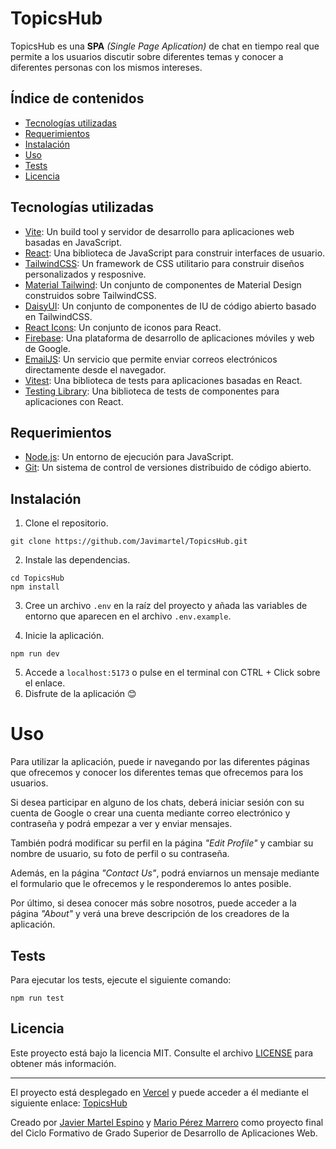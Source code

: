 # TopicsHub

TopicsHub es una **SPA** *(Single Page Aplication)* de chat en tiempo real que permite a los usuarios discutir sobre diferentes temas y conocer a diferentes personas con los mismos intereses.

## Índice de contenidos

- [Tecnologías utilizadas](#tecnologías-utilizadas)
- [Requerimientos](#requerimientos)
- [Instalación](#instalación)
- [Uso](#uso)
- [Tests](#tests)
- [Licencia](#licencia)

## Tecnologías utilizadas

- [Vite](https://vitejs.dev/): Un build tool y servidor de desarrollo para aplicaciones web basadas en JavaScript.
- [React](https://reactjs.org/): Una biblioteca de JavaScript para construir interfaces de usuario.
- [TailwindCSS](https://tailwindcss.com/): Un framework de CSS utilitario para construir diseños personalizados y resposnive.
- [Material Tailwind](https://material-tailwind.com/): Un conjunto de componentes de Material Design construidos sobre TailwindCSS.
- [DaisyUI](https://daisyui.com/): Un conjunto de componentes de IU de código abierto basado en TailwindCSS.
- [React Icons](https://react-icons.github.io/react-icons/): Un conjunto de iconos para React.
- [Firebase](https://firebase.google.com/): Una plataforma de desarrollo de aplicaciones móviles y web de Google.
- [EmailJS](https://www.emailjs.com/): Un servicio que permite enviar correos electrónicos directamente desde el navegador.
- [Vitest](https://vitest.dev): Una biblioteca de tests para aplicaciones basadas en React.
- [Testing Library](https://testing-library.com/): Una biblioteca de tests de componentes para aplicaciones con React.

## Requerimientos

- [Node.js](https://nodejs.org/es/): Un entorno de ejecución para JavaScript.
- [Git](https://git-scm.com/): Un sistema de control de versiones distribuido de código abierto.

## Instalación

1. Clone el repositorio.

```shell=
git clone https://github.com/Javimartel/TopicsHub.git
```

2. Instale las dependencias.

```shell=
cd TopicsHub
npm install
```

3. Cree un archivo `.env` en la raíz del proyecto y añada las variables de entorno que aparecen en el archivo `.env.example`.

4. Inicie la aplicación.

```shell=
npm run dev
```

5. Accede a `localhost:5173` o pulse en el terminal con CTRL + Click sobre el enlace.
6. Disfrute de la aplicación 😊

# Uso

Para utilizar la aplicación, puede ir navegando por las diferentes páginas que ofrecemos y conocer los diferentes temas que ofrecemos para los usuarios. 

Si desea participar en alguno de los chats, deberá iniciar sesión con su cuenta de Google o crear una cuenta mediante correo electrónico y contraseña y podrá empezar a ver y enviar mensajes.

También podrá modificar su perfil en la página *"Edit Profile"* y cambiar su nombre de usuario, su foto de perfil o su contraseña.

Además, en la página *"Contact Us"*, podrá enviarnos un mensaje mediante el formulario que le ofrecemos y le responderemos lo antes posible.

Por último, si desea conocer más sobre nosotros, puede acceder a la página *"About"* y verá una breve descripción de los creadores de la aplicación.

## Tests

Para ejecutar los tests, ejecute el siguiente comando:

```shell=
npm run test
```

## Licencia

Este proyecto está bajo la licencia MIT.
Consulte el archivo [LICENSE](https://github.com/Javimartel/TopicsHub/blob/main/LICENSE) para obtener más información.

---

El proyecto está desplegado en [Vercel](https://vercel.com/) y puede acceder a él mediante el siguiente enlace: [TopicsHub](https://topics-hub.vercel.app)

Creado por [Javier Martel Espino](https://www.linkedin.com/in/javimartel/) y [Mario Pérez Marrero](https://www.linkedin.com/in/mario-pérez-marrero-3a5690220/) como proyecto final del Ciclo Formativo de Grado Superior de Desarrollo de Aplicaciones Web.
